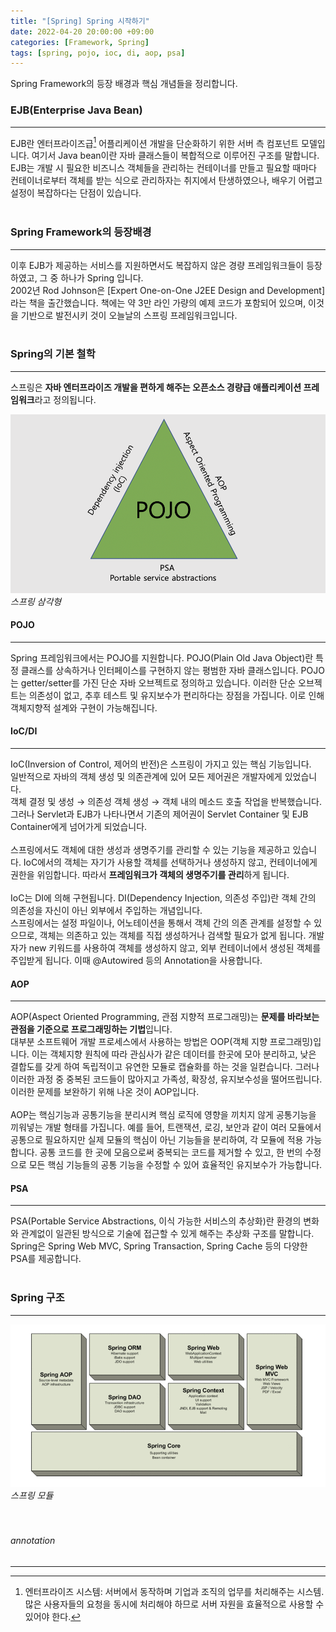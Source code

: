 ```yaml
---
title: "[Spring] Spring 시작하기"
date: 2022-04-20 20:00:00 +09:00
categories: [Framework, Spring]
tags: [spring, pojo, ioc, di, aop, psa]
---
```


Spring Framework의 등장 배경과 핵심 개념들을 정리합니다.

### EJB(Enterprise Java Bean)
---
EJB란 엔터프라이즈급[^enterprise] 어플리케이션 개발을 단순화하기 위한 서버 측 컴포넌트 모델입니다. 여기서 Java bean이란 자바 클래스들이 복합적으로 이루어진 구조를 말합니다.  
EJB는 개발 시 필요한 비즈니스 객체들을 관리하는 컨테이너를 만들고 필요할 때마다 컨테이너로부터 객체를 받는 식으로 관리하자는 취지에서 탄생하였으나, 배우기 어렵고 설정이 복잡하다는 단점이 있습니다.
<br><br>

### Spring Framework의 등장배경
---
이후 EJB가 제공하는 서비스를 지원하면서도 복잡하지 않은 경량 프레임워크들이 등장하였고, 그 중 하나가 Spring 입니다.  
2002년 Rod Johnson은 [Expert One-on-One J2EE Design and Development]라는 책을 출간했습니다. 책에는 약 3만 라인 가량의 예제 코드가 포함되어 있으며, 이것을 기반으로 발전시키 것이 오늘날의 스프링 프레임워크입니다.
<br><br>

### Spring의 기본 철학
---
스프링은 **자바 엔터프라이즈 개발을 편하게 해주는 오픈소스 경량급 애플리케이션 프레임워크**라고 정의됩니다.

![spring](/assets/img/2022-04-20/spring.png)
_스프링 삼각형_  

#### POJO
---
Spring 프레임워크에서는 POJO를 지원합니다.
POJO(Plain Old Java Object)란 특정 클래스를 상속하거나 인터페이스를 구현하지 않는 평범한 자바 클래스입니다. POJO는 getter/setter를 가진 단순 자바 오브젝트로 정의하고 있습니다. 이러한 단순 오브젝트는 의존성이 없고, 추후 테스트 및 유지보수가 편리하다는 장점을 가집니다. 이로 인해 객체지향적 설계와 구현이 가능해집니다.
<br>

#### IoC/DI
---
IoC(Inversion of Control, 제어의 반전)은 스프링이 가지고 있는 핵심 기능입니다.  
일반적으로 자바의 객체 생성 및 의존관계에 있어 모든 제어권은 개발자에게 있었습니다.  
객체 결정 및 생성 → 의존성 객체 생성 → 객체 내의 메소드 호출 작업을 반복했습니다. 그러나 Servlet과 EJB가 나타나면서 기존의 제어권이 Servlet Container 및 EJB Container에게 넘어가게 되었습니다.  
<br>
스프링에서도 객체에 대한 생성과 생명주기를 관리할 수 있는 기능을 제공하고 있습니다. IoC에서의 객체는 자기가 사용할 객체를 선택하거나 생성하지 않고, 컨테이너에게 권한을 위임합니다. 따라서 **프레임워크가 객체의 생명주기를 관리**하게 됩니다.
<br>  
IoC는 DI에 의해 구현됩니다. DI(Dependency Injection, 의존성 주입)란 객체 간의 의존성을 자신이 아닌 외부에서 주입하는 개념입니다.  
스프링에서는 설정 파일이나, 어노테이션을 통해서 객체 간의 의존 관계를 설정할 수 있으므로, 객체는 의존하고 있는 객체를 직접 생성하거나 검색할 필요가 없게 됩니다. 개발자가 new 키워드를 사용하여 객체를 생성하지 않고, 외부 컨테이너에서 생성된 객체를 주입받게 됩니다. 이때 @Autowired 등의 Annotation을 사용합니다.
<br>  

#### AOP
---
AOP(Aspect Oriented Programming, 관점 지향적 프로그래밍)는 **문제를 바라보는 관점을 기준으로 프로그래밍하는 기법**입니다.  
대부분 소프트웨어 개발 프로세스에서 사용하는 방법은 OOP(객체 지향 프로그래밍)입니다. 이는 객체지향 원칙에 따라 관심사가 같은 데이터를 한곳에 모아 분리하고, 낮은 결합도를 갖게 하여 독립적이고 유연한 모듈로 캡슐화를 하는 것을 일컫습니다. 그러나 이러한 과정 중 중복된 코드들이 많아지고 가족성, 확장성, 유지보수성을 떨어뜨립니다. 이러한 문제를 보완하기 위해 나온 것이 AOP입니다.  
<br>
AOP는 핵심기능과 공통기능을 분리시켜 핵심 로직에 영향을 끼치지 않게 공통기능을 끼워넣는 개발 형태를 가집니다. 예를 들어, 트랜잭션, 로깅, 보안과 같이 여러 모듈에서 공통으로 필요하지만 실제 모듈의 핵심이 아닌 기능들을 분리하여, 각 모듈에 적용 가능합니다. 공통 코드를 한 곳에 모음으로써 중복되는 코드를 제거할 수 있고, 한 번의 수정으로 모든 핵심 기능들의 공통 기능을 수정할 수 있어 효율적인 유지보수가 가능합니다.
<br>

#### PSA
---
PSA(Portable Service Abstractions, 이식 가능한 서비스의 추상화)란 환경의 변화와 관계없이 일관된 방식으로 기술에 접근할 수 있게 해주는 추상화 구조를 말합니다.
Spring은 Spring Web MVC, Spring Transaction, Spring Cache 등의 다양한 PSA를 제공합니다.
<br><br>
### Spring 구조
---
![spring](/assets/img/2022-04-20/spring_modules.png)
_스프링 모듈_ 
<br><br><br>

###### annotation
---
[^enterprise]: 엔터프라이즈 시스템: 서버에서 동작하며 기업과 조직의 업무를 처리해주는 시스템. 많은 사용자들의 요청을 동시에 처리해야 하므로 서버 자원을 효율적으로 사용할 수 있어야 한다.